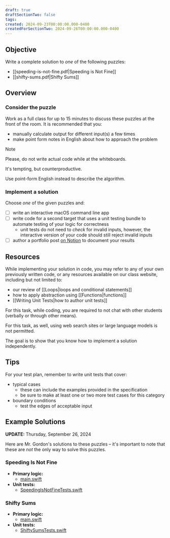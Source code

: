 ```yaml
---
draft: true
draftSectionTwo: false
tags: 
created: 2024-09-23T00:00:00.000-0400
createdForSectionTwo: 2024-09-26T00:00:00.000-0400
---
```


## Objective

Write a complete solution to *one* of the following puzzles:

- [[speeding-is-not-fine.pdf|Speeding is Not Fine]]
- [[shifty-sums.pdf|Shifty Sums]]

## Overview

### Consider the puzzle

Work as a full class for up to 15 minutes to discuss these puzzles at the front of the room. It is recommended that you:

- manually calculate output for different input(s) a few times
- make point form notes in English about how to approach the problem

> [!NOTE]
> 
> Please, do not write actual code while at the whiteboards.
> 
> It's tempting, but counterproductive.
> 
> Use point-form English instead to describe the algorithm.

### Implement a solution

Choose *one* of the given puzzles and:

- [ ] write an interactive macOS command line app
- [ ] write code for a second target that uses a unit testing bundle to automate testing of your logic for correctness
	- unit tests do not need to *check* for invalid inputs, however, the interactive version of your code should still reject invalid inputs
- [ ] author a portfolio post [on Notion](https://notion.so) to document your results

## Resources

While implementing your solution in code, you may refer to any of your own previously written code, or any resources available on our class website, including but not limited to:

- our review of [[Loops|loops and conditional statements]]
- how to apply abstraction using [[Functions|functions]]
- [[Writing Unit Tests|how to author unit tests]]

For this task, while coding, you are required to not chat with other students (verbally or through other means).

For this task, as well, using web search sites or large language models is not permitted. 

The goal is to show that you know how to implement a solution independently.

## Tips

For your test plan, remember to write unit tests that cover:

- typical cases
	- these can include the examples provided in the specification
	- be sure to make at least one or two more test cases for this category
- boundary conditions
	- test the edges of acceptable input


## Example Solutions

**UPDATE:** Thursday, September 26, 2024

Here are Mr. Gordon's solutions to these puzzles – it's important to note that these are *not* the only way to solve this puzzles.

### Speeding Is Not Fine

- **Primary logic:**
	- [main.swift](https://github.com/lcs-rgordon/SpeedingIsNotFine2024/blob/main/SpeedingIsNotFine2024/main.swift)
- **Unit tests:**
	- [SpeedingIsNotFineTests.swift](https://github.com/lcs-rgordon/SpeedingIsNotFine2024/blob/main/SpeedingIsNotFineTests/SpeedingIsNotFineTests.swift)

### Shifty Sums

- **Primary logic:**
	- [main.swift](https://github.com/lcs-rgordon/ShiftySums2024/blob/main/ShiftySums2024/main.swift)
- **Unit tests:**
	- [ShiftySumsTests.swift](https://github.com/lcs-rgordon/ShiftySums2024/blob/main/ShiftySumsTests/ShiftySumsTests.swift)